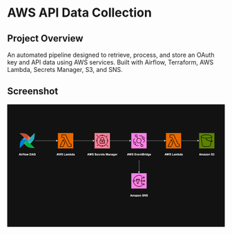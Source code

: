 # AWS API Data Collection

## Project Overview
An automated pipeline designed to retrieve, process, and store an OAuth key and API data using AWS services. Built with Airflow, Terraform, AWS Lambda, Secrets Manager, S3, and SNS.

## Screenshot
![Project Diagram](diagrams/aws-api-data-collection-diagram.png "AWS API Data Collection Architecture")
